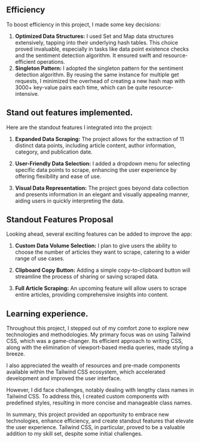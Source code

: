 ## Efficiency

To boost efficiency in this project, I made some key decisions:

1.  **Optimized Data Structures:** I used Set and Map data structures extensively, tapping into
    their underlying hash tables. This choice proved invaluable, especially in tasks like data point
    existence checks and the sentiment detection algorithm. It ensured swift and resource-efficient
    operations.
1.  **Singleton Pattern:** I adopted the singleton pattern for the sentiment detection algorithm. By
    reusing the same instance for multiple get requests, I minimized the overhead of creating a new
    hash map with 3000+ key-value pairs each time, which can be quite resource-intensive.

## Stand out features implemented.

Here are the standout features I integrated into the project:

1.  **Expanded Data Scraping:** The project allows for the extraction of 11 distinct data points,
    including article content, author information, category, and publication date.

2.  **User-Friendly Data Selection:** I added a dropdown menu for selecting specific data points to
    scrape, enhancing the user experience by offering flexibility and ease of use.

3.  **Visual Data Representation:** The project goes beyond data collection and presents information
    in an elegant and visually appealing manner, aiding users in quickly interpreting the data.

## Standout Features Proposal

Looking ahead, several exciting features can be added to improve the app:

1.  **Custom Data Volume Selection:** I plan to give users the ability to choose the number of
    articles they want to scrape, catering to a wider range of use cases.

2.  **Clipboard Copy Button:** Adding a simple copy-to-clipboard button will streamline the process
    of sharing or saving scraped data.

3.  **Full Article Scraping:** An upcoming feature will allow users to scrape entire articles,
    providing comprehensive insights into content.

## Learning experience.

Throughout this project, I stepped out of my comfort zone to explore new technologies and
methodologies. My primary focus was on using Tailwind CSS, which was a game-changer. Its efficient
approach to writing CSS, along with the elimination of viewport-based media queries, made styling a
breeze.

I also appreciated the wealth of resources and pre-made components available within the Tailwind CSS
ecosystem, which accelerated development and improved the user interface.

However, I did face challenges, notably dealing with lengthy class names in Tailwind CSS. To address
this, I created custom components with predefined styles, resulting in more concise and manageable
class names.

In summary, this project provided an opportunity to embrace new technologies, enhance efficiency,
and create standout features that elevate the user experience. Tailwind CSS, in particular, proved
to be a valuable addition to my skill set, despite some initial challenges.
